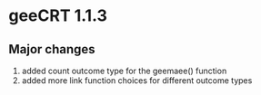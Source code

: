 # geeCRT 1.1.3

## Major changes

1. added count outcome type for the geemaee() function
2. added more link function choices for different outcome types
